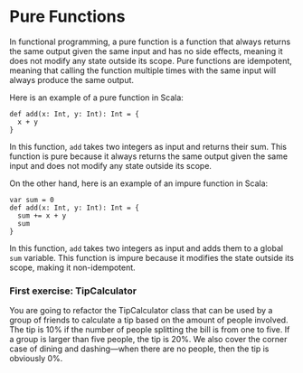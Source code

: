 # Pure Functions

In functional programming, a pure function is a function that always returns the same output given the same input and has no side effects, meaning it does not modify any state outside its scope. Pure functions are idempotent, meaning that calling the function multiple times with the same input will always produce the same output.

Here is an example of a pure function in Scala:

```
def add(x: Int, y: Int): Int = {
  x + y
}

```

In this function, `add` takes two integers as input and returns their sum. This function is pure because it always returns the same output given the same input and does not modify any state outside its scope.

On the other hand, here is an example of an impure function in Scala:

```
var sum = 0
def add(x: Int, y: Int): Int = {
  sum += x + y
  sum
}

```

In this function, `add` takes two integers as input and adds them to a global `sum` variable. This function is impure because it modifies the state outside its scope, making it non-idempotent.

### First exercise: TipCalculator
You are going to refactor the TipCalculator class that can be used by a group of friends to calculate a tip based on the amount of people involved. The tip is 10% if the number of people splitting the bill is from one to five. If a group is larger than five people, the tip is 20%. We also cover the corner case of dining and dashing—when there are no people, then the tip is obviously 0%.
